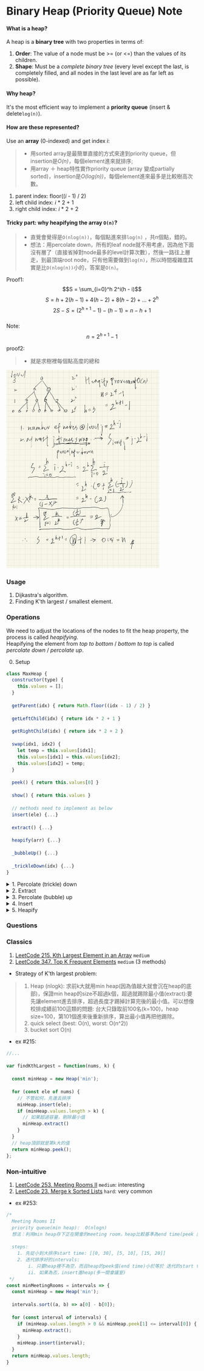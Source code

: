 # Binary Heap (Priority Queue) Note
####    What is a heap?
A heap is a **binary tree** with two properties in terms of:
1. **Order**: The value of a node must be >= (or <=) than the values of its children.
2. **Shape**: Must be a *complete binary tree* (every level except the last, is completely filled, and all nodes in the last level are as far left as possible).

####    Why heap?
It's the most efficient way to implement a **priority queue** (insert & delete``log(n)``).

####    How are these represented?
Use an **array** (0-indexed) and get index *i*:
> - 用sorted array是最簡單直接的方式來達到priority queue，但insertion是*O(n)*，每個element進來就排序;
> - 用array ＋ heap特性實作priority queue (array 變成partially sorted)，insertion是*O(log(n))*，每個element進來最多是比較樹高次數。
1. parent index: floor((*i* - 1) / 2)
2. left child index: *i* * 2 + 1
3. right child index: *i* * 2 + 2

####    Tricky part: why heapifying the array ``O(n)``?
> - 直覺會覺得是``O(nlog(n))``，每個點進來排``log(n)`` ，共n個點，錯的。
> - 想法：用percolate down，所有的leaf node就不用考慮，因為他下面沒有層了（直接省掉對node最多的level計算次數），然後一路往上層走，到最頂端root node，只有他需要做到``log(n)``，所以時間複雜度其實是比``O(nlog(n))``小的，答案是``O(n)``。

Proof1: $$S = \sum_{i=0}^h 2^i(h - i)$$ $$S = h + 2(h - 1) + 4(h-2) + 8(h - 2)+...+2^h$$ $$2S-S = (2^{h+1} - 1)-(h-1) = n - h + 1$$ \
Note:  $$n = 2^{h+1} - 1$$

proof2: 
> - 就是求樹裡每個點高度的總和
<img src="heapify.jpg" alt="heapify img" width="80%" height="80%" title="heapify img">


###  Usage
1.  Dijkastra's algorithm.
2.  Finding K'th largest / smallest element.


###  Operations
We need to adjust the locations of the nodes to fit the heap property, the process is called *heapifying*. \
Heapifying the element from *top to bottom* / *bottom to top* is called *percolate down* / *percolate up*.

0. Setup 
```js
class MaxHeap {
  constructor(type) {
    this.values = [];
  }

  getParent(idx) { return Math.floor((idx - 1) / 2) }

  getLeftChild(idx) { return idx * 2 + 1 }

  getRightChild(idx) { return idx * 2 + 2 }

  swap(idx1, idx2) {
    let temp = this.values[idx1];
    this.values[idx1] = this.values[idx2];
    this.values[idx2] = temp;
  }

  peek() { return this.values[0] }

  show() { return this.values }

  // methods need to implement as below
  insert(ele) {...}

  extract() {...}

  heapify(arr) {...}

  _bubbleUp() {...}

  _trickleDown(idx) {...}
}
```
<details>
    <summary>1.  Percolate (trickle) down</summary>

```js
// ...in class

// this method will put the idx to the correct posotion down to the leaf
// O(logN): tree height down to the leaf, worst case

_trickleDown(idx) {
  let leftChildIdx = this.getLeftChild(idx);
  let rightChildIdx = this.getRightChild(idx);
  let len = this.values.length;

  // our purpose is to assign the max value's index to swapIdx
  let swapIdx = idx;

  //  check whether leftChildIdx exists in bound & left > cur
  if (
    leftChildIdx < len &&
    this.values[leftChildIdx] > this.values[swapIdx]
  ) {
    swapIdx = leftChildIdx;
  }

  //  check whether rightChildIdx exists in bound & 
  //  compare to left or cur
  if (
    rightChildIdx < len &&
    this.values[rightChildIdx] > this.values[swapIdx]
  ) {
    swapIdx = rightChildIdx;
  }

  // if the largest index is not the parent index, need to swap
  if (swapIdx !== idx) {
    this.swap(idx, swapIdx);
    // recursively move down the heap
    this._trickleDown(swapIdx);
  }
}
```
</details>

<details>
    <summary>2.  Extract</summary>

```js
// ...in class

// O(logN): tree height

extract() {
  if (this.values.length === 0) return;
  
  this.swap(0, this.values.length - 1);
  let max = this.values.pop();
  this._trickleDown(0);
  return max;
}
```
</details>

<details>
    <summary>3.  Percolate (bubble) up</summary>

```js
// ...in class

// this method will put the idx to the correct posotion up to the root
// O(logN): tree height up to the root, worst case

_bubbleUp() {
  let curIdx = this.values.length - 1;
  let parentIdx = this.getParent(curIdx);

  // while we haven't reached the root node
  // we keep swap the cur and its' parent when
  // the cur is greater than its parent node
  while (this.values[curIdx] > this.values[parentIdx] && curIdx > 0) {
    this.swap(curIdx, parentIdx);
    // move up the binary heap
    curIdx = parentIdx;
    parentIdx = this.getParent(curIdx);
  }
}
```
</details>

<details>
    <summary>4.  Insert</summary>

```js
// ...in class

// O(logN): tree height up to the root

insert(ele) {
  this.values.push(ele);
  this._bubbleUp();
}
```
</details>

<details>
    <summary>5.  Heapify</summary>

```js
// ...in class

// O(N): amazing

heapify(arr) {
  if (!Array.isArray(arr)) return -1;

  const lastParentIdx = this.getParent(arr.length - 1);
  this.values = arr;

  // from last leaf's parent to the root node 
  for (let i = lastParentIdx; i >= 0; i--) {
    this._trickleDown(i);
  }

  return this.values;
}
```
</details>

###  Questions
### Classics
1.  [LeetCode 215. Kth Largest Element in an Array](https://leetcode.com/problems/kth-largest-element-in-an-array/) ``medium`` 
2.  [LeetCode 347. Top K Frequent Elements](https://leetcode.com/problems/top-k-frequent-elements/description/) ``medium`` (3 methods)
- Strategy of K'th largest problem:
> 1. Heap (nlogk): 求前k大就用min heap(因為值越大就會沉在heap的底部)，保證min heap的size不超過k個，超過就踢除最小值(extract):要先讓element進去排序，超過長度才踢掉計算完後的最小值。可以想像校排成績前100這類的問題: 台大只錄取前100名(k=100)，heap size=100，第101個進來後重新排序，算出最小值再把他踢除。
> 2. quick select (best: O(n), worst: O(n^2))
> 3. bucket sort O(n)

- ex #215:
```js
//...

var findKthLargest = function(nums, k) {
  
  const minHeap = new Heap('min');

  for (const ele of nums) {
    // 不管如何，先進去排序
    minHeap.insert(ele);
    if (minHeap.values.length > k) {
      // 如果超過容量，剔除最小值
      minHeap.extract()
    }
  }
  // heap頂部就是第k大的值
  return minHeap.peek();
};
```

### Non-intuitive
1.  [LeetCode 253. Meeting Rooms II](https://aaronice.gitbook.io/lintcode/sweep-line/meeting-rooms-ii) ``medium``: interesting
1.  [LeetCode 23. Merge k Sorted Lists](https://leetcode.com/problems/merge-k-sorted-lists/) ``hard``: very common
- ex #253:
```js
/*
  Meeting Rooms II
  priority queue(min heap):  O(nlogn)
  想法：利用min heap存下正在開會的meeting room，heap比較基準為end time(peek 就是最結束數的會議)
  
  steps:
    1. 先從小到大排序start time: [[0, 30], [5, 10], [15, 20]]
    2. 迭代排序好的intervals: 
        i. 只要heap裡不為空，而且heap的peek值(end time)小於等於 迭代的start time，表示不用再多一個會議室，extract
        ii. 如果為否，insert進heap(多一間會議室)
 */
const minMeetingRooms = intervals => {
  const minHeap = new Heap('min');
  
  intervals.sort((a, b) => a[0] - b[0]);
  
  for (const interval of intervals) {
    if (minHeap.values.length > 0 && minHeap.peek[1] <= interval[0]) {
      minHeap.extract();
    }
    minHeap.insert(interval);
  }
  return minHeap.values.length;
}
```